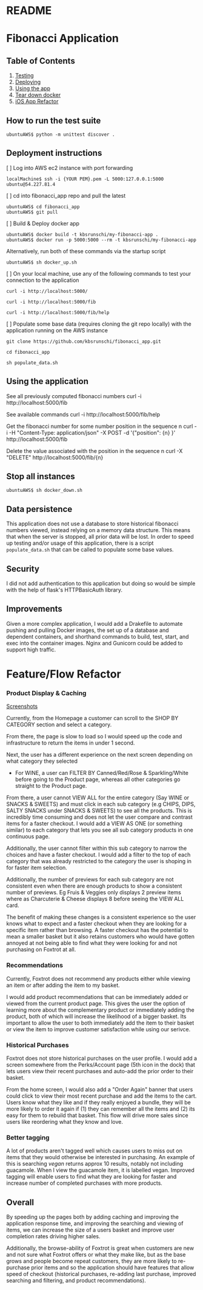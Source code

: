 # README

# Fibonacci Application

## Table of Contents
1. [Testing](#testing)
2. [Deploying](#deployment)
3. [Using the app](#running)
4. [Tear down docker](#teardown)
5. [iOS App Refactor](#feature_refactor)

## How to run the test suite <a name="testing"></a>

    ubuntuAWS$ python -m unittest discover .

## Deployment instructions <a name="deployment"></a>

[ ] Log into AWS ec2 instance with port forwarding

    localMachine$ ssh -i {YOUR PEM}.pem -L 5000:127.0.0.1:5000 ubuntu@54.227.81.4

[ ] cd into fibonacci_app repo and pull the latest

    ubuntuAWS$ cd fibonacci_app
    ubuntuAWS$ git pull

[ ] Build & Deploy docker app

    ubuntuAWS$ docker build -t kbsrunschi/my-fibonacci-app .
    ubuntuAWS$ docker run -p 5000:5000 --rm -t kbsrunschi/my-fibonacci-app

Alternatively, run both of these commands via the startup script

    ubuntuAWS$ sh docker_up.sh

[ ] On your local machine, use any of the following commands to test your connection to the application

    curl -i http://localhost:5000/

    curl -i http://localhost:5000/fib

    curl -i http://localhost:5000/fib/help

[ ] Populate some base data (requires cloning the git repo locally) with the application running on the AWS instance

    git clone https://github.com/kbsrunschi/fibonacci_app.git

    cd fibonacci_app

    sh populate_data.sh

## Using the application <a name="running"></a>

  See all previously computed fibonacci numbers
    curl -i http://localhost:5000/fib

  See available commands
    curl -i http://localhost:5000/fib/help

  Get the fibonacci number for some number position in the sequence n
    curl -i -H "Content-Type: application/json" -X POST -d '{"position": {n} }' http://localhost:5000/fib

  Delete the value associated with the position in the sequence n
    curl -X "DELETE" http://localhost:5000/fib/{n}

## Stop all instances <a name="teardown"></a>

    ubuntuAWS$ sh docker_down.sh

## Data persistence

This application does not use a database to store historical fibonacci numbers viewed, instead relying on a memory data structure. This means that when the server is stopped, all prior data will be lost. 
In order to speed up testing and/or usage of this application, there is a script `populate_data.sh` that can be called to populate some base values.

## Security

I did not add authentication to this application but doing so would be simple with the help of flask's HTTPBasicAuth library.

## Improvements

Given a more complex application, I would add a Drakefile to automate pushing and pulling Docker images, the set up of a database and dependent containers, and shorthand commands to build, test, start, and exec into the container images. Nginx and Gunicorn could be added to support high traffic.

# Feature/Flow Refactor <a name="feature_refactor"></a>

### Product Display & Caching

[Screenshots](https://docs.google.com/document/d/1Wz6OXJyaS4VLgTQVaLB1bUPthp_gLwyllmiiUb-IEoA/edit?usp=sharing)

Currently, from the Homepage a customer can scroll to the SHOP BY CATEGORY section and select a category.

From there, the page is slow to load so I would speed up the code and infrastructure to return the items in under 1 second.

Next, the user has a different experience on the next screen depending on what category they selected
* For WINE, a user can FILTER BY Canned/Red/Rose & Sparkling/White before going to the Product page, whereas all other categories go straight to the Product page.

From there, a user cannot VIEW ALL for the entire category (Say WINE or SNACKS & SWEETS) and must click in each sub category (e.g CHIPS, DIPS, SALTY SNACKS under SNACKS & SWEETS) to see all the products. This is incredibly time consuming and does not let the user compare and contrast items for a faster checkout. I would add a VIEW AS ONE (or something similar) to each category that lets you see all sub category products in one continuous page. 

Additionally, the user cannot filter within this sub category to narrow the choices and have a faster checkout. I would add a filter to the top of each category that was already restricted to the category the user is shoping in for faster item selection.

Additionally, the number of previews for each sub category are not consistent even when there are enough products to show a consistent number of previews. Eg Fruis & Veggies only displays 2 preview items where as Charcuterie & Cheese displays 8 before seeing the VIEW ALL card. 

The benefit of making these changes is a consistent experience so the user knows what to expect and a faster checkout when they are looking for a specific item rather than browsing. A faster checkout has the potential to mean a smaller basket but it also retains customers who would have gotten annoyed at not being able to find what they were looking for and not purchasing on Foxtrot at all.

### Recommendations

Currently, Foxtrot does not recommend any products either while viewing an item or after adding the item to my basket.

I would add product recommendations that can be immediately added or viewed from the current product page. This gives the user the option of learning more about the complementary product or immediately adding the product, both of which will increase the likelihood of a bigger basket.  Its important to allow the user to both immediately add the item to their basket or view the item to improve customer satisfaction while using our serivce. 

### Historical Purchases

Foxtrot does not store historical purchases on the user profile. I would add a screen somewhere from the Perks/Account page (5th icon in the dock) that lets users view their recent purchases and auto-add the prior order to their basket. 

From the home screen, I would also add a "Order Again" banner that users could click to view their most recent purchase and add the items to the cart. Users know what they like and if they really enjoyed a bundle, they will be more likely to order it again if (1) they can remember all the items and (2) its easy for them to rebuild that basket. This flow will drive more sales since users like reordering what they know and love. 

### Better tagging

A lot of products aren't tagged well which causes users to miss out on items that they would otherwise be interested in purchasing. An example of this is searching _vegan_ returns approx 10 results, notably not including guacamole. When I view the guacamole item, it is labelled vegan. Improved tagging will enable users to find what they are looking for faster and increase number of completed purchases with more products. 


## Overall

By speeding up the pages both by adding caching and improving the application response time, and improving the searching and viewing of items, we can increase the size of a users basket and improve user completion rates driving higher sales. 

Additionally, the browse-ability of Foxtrot is great when customers are new and not sure what Foxtrot offers or what they make like, but as the base grows and people become repeat customers, they are more likely to re-purchase prior items and so the application should have features that allow speed of checkout (historical purchases, re-adding last purchase, improved searching and filtering, and product recommendations).

